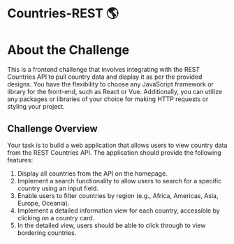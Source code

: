 # Countries-REST 🌎

# About the Challenge

This is a frontend challenge that involves integrating with the REST Countries API to pull country data and display it as per the provided designs. You have the flexibility to choose any JavaScript framework or library for the front-end, such as React or Vue. Additionally, you can utilize any packages or libraries of your choice for making HTTP requests or styling your project.

## Challenge Overview

Your task is to build a web application that allows users to view country data from the REST Countries API. The application should provide the following features:

1. Display all countries from the API on the homepage.
2. Implement a search functionality to allow users to search for a specific country using an input field.
3. Enable users to filter countries by region (e.g., Africa, Americas, Asia, Europe, Oceania).
4. Implement a detailed information view for each country, accessible by clicking on a country card.
5. In the detailed view, users should be able to click through to view bordering countries.


